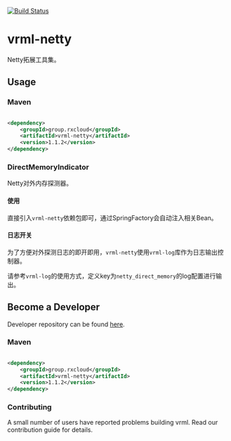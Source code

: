 [![Build Status](https://travis-ci.org/vavr-io/vavr-gson.svg?branch=master)](https://travis-ci.org/vavr-io/vavr-gson)

# vrml-netty

Netty拓展工具集。

## Usage

### Maven

```xml

<dependency>
    <groupId>group.rxcloud</groupId>
    <artifactId>vrml-netty</artifactId>
    <version>1.1.2</version>
</dependency>
```

### DirectMemoryIndicator

Netty对外内存探测器。

#### 使用

直接引入`vrml-netty`依赖包即可，通过SpringFactory会自动注入相关Bean。

#### 日志开关

为了方便对外探测日志的即开即用，`vrml-netty`使用`vrml-log`库作为日志输出控制器。

请参考`vrml-log`的使用方式，定义key为`netty_direct_memory`的log配置进行输出。

## Become a Developer

Developer repository can be found [here](https://github.com/kevinten10/vrml/tree/develop/vrml-netty).

### Maven

```xml

<dependency>
    <groupId>group.rxcloud</groupId>
    <artifactId>vrml-netty</artifactId>
    <version>1.1.2</version>
</dependency>
```

### Contributing

A small number of users have reported problems building vrml. Read our contribution guide for details.